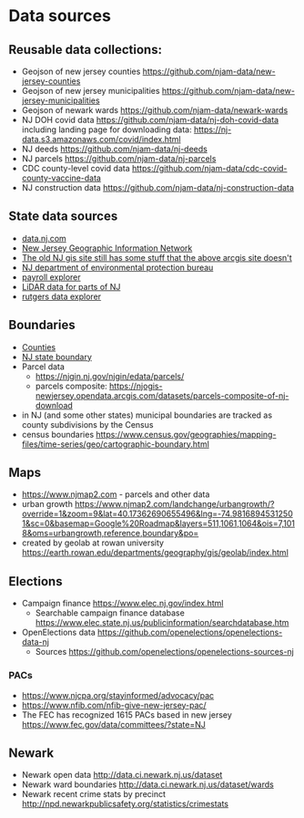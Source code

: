 # Data sources

## Reusable data collections:
- Geojson of new jersey counties https://github.com/njam-data/new-jersey-counties
- Geojson of new jersey municipalities https://github.com/njam-data/new-jersey-municipalities
- Geojson of newark wards https://github.com/njam-data/newark-wards
- NJ DOH covid data https://github.com/njam-data/nj-doh-covid-data
including landing page for downloading data: https://nj-data.s3.amazonaws.com/covid/index.html
- NJ deeds https://github.com/njam-data/nj-deeds
- NJ parcels https://github.com/njam-data/nj-parcels
- CDC county-level covid data https://github.com/njam-data/cdc-covid-county-vaccine-data
- NJ construction data https://github.com/njam-data/nj-construction-data

## State data sources
- [data.nj.com](https://data.nj.gov/browse)
- [New Jersey Geographic Information Network](https://njogis-newjersey.opendata.arcgis.com/)
- [The old NJ gis site still has some stuff that the above arcgis site doesn't](https://www.state.nj.us/dep/gis/stateshp.html)
- [NJ department of environmental protection bureau](https://gisdata-njdep.opendata.arcgis.com)
- [payroll explorer](https://data.nj.gov/payroll_results?year_start=&year_end=&lastname=&firstname=&dept-agency=&title=&erg=&salary_low=&salary_high=&ot=)
- [LiDAR data for parts of NJ](https://registry.opendata.aws/nj-lidar/)
- [rutgers data explorer](https://search.njdatabook.rutgers.edu/member/datasearch.jsp)

## Boundaries
- [Counties](https://njogis-newjersey.opendata.arcgis.com/datasets/county-boundaries-of-nj-hosted-3857)
- [NJ state boundary](https://njogis-newjersey.opendata.arcgis.com/datasets/state-boundary-of-nj)
- Parcel data
  - https://njgin.nj.gov/njgin/edata/parcels/
  - parcels composite: https://njogis-newjersey.opendata.arcgis.com/datasets/parcels-composite-of-nj-download
- in NJ (and some other states) municipal boundaries are tracked as county subdivisions by the Census
- census boundaries https://www.census.gov/geographies/mapping-files/time-series/geo/cartographic-boundary.html

## Maps
- https://www.njmap2.com - parcels and other data
- urban growth https://www.njmap2.com/landchange/urbangrowth/?override=1&zoom=9&lat=40.17362690655496&lng=-74.98168945312501&sc=0&basemap=Google%20Roadmap&layers=511,1061,1064&ois=7,1018&oms=urbangrowth,reference,boundary&po=
- created by geolab at rowan university https://earth.rowan.edu/departments/geography/gis/geolab/index.html

## Elections
- Campaign finance https://www.elec.nj.gov/index.html
  - Searchable campaign finance database https://www.elec.state.nj.us/publicinformation/searchdatabase.htm
- OpenElections data https://github.com/openelections/openelections-data-nj
  - Sources https://github.com/openelections/openelections-sources-nj

### PACs
- https://www.njcpa.org/stayinformed/advocacy/pac
- https://www.nfib.com/nfib-give-new-jersey-pac/
- The FEC has recognized 1615 PACs based in new jersey https://www.fec.gov/data/committees/?state=NJ

## Newark
- Newark open data http://data.ci.newark.nj.us/dataset
- Newark ward boundaries http://data.ci.newark.nj.us/dataset/wards
- Newark recent crime stats by precinct http://npd.newarkpublicsafety.org/statistics/crimestats
